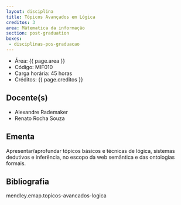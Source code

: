 ```yaml
---
layout: disciplina
title: Tópicos Avançados em Lógica
creditos: 3
area: Mátematica da informação
section: post-graduation
boxes:
 - disciplinas-pos-graduacao
---
```


- Área: {{ page.area }}     
- Código: MIF010
- Carga horária: 45 horas
- Créditos: {{ page.creditos }}

## Docente(s) 

- Alexandre Rademaker
- Renato Rocha Souza

## Ementa

Apresentar/aprofundar tópicos básicos e técnicas de lógica, sistemas
dedutivos e inferência, no escopo da web semântica e das ontologias
formais.

## Bibliografia

mendley.emap.topicos-avancados-logica
